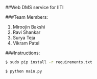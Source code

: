 ##Web DMS service for IITI

###Team Members:

1. Miroojin Bakshi
2. Ravi Shankar
3. Surya Teja 
4. Vikram Patel

###Instructions:

```sh
$ sudo pip install -r requirements.txt

$ python main.py
```
